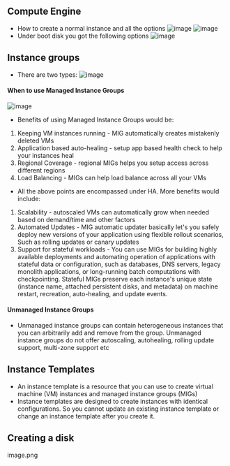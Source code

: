 ## Compute Engine
- How to create a normal instance and all the options
![image](https://user-images.githubusercontent.com/43883264/179421954-d2aa7577-749d-4952-ace1-1253f0db82c6.png)
![image](https://user-images.githubusercontent.com/43883264/179421976-33f551c9-a280-4b17-9eec-0fdbccd9e12f.png)
- Under boot disk you got the following options
![image](https://user-images.githubusercontent.com/43883264/179421982-c90ad847-8436-4d3c-bece-6240976f7737.png)

## Instance groups
- There are two types:
![image](https://user-images.githubusercontent.com/43883264/179422076-629333c9-40bc-46f2-a9c3-d8b40075954d.png)
#### When to use Managed Instance Groups
![image](https://user-images.githubusercontent.com/43883264/179422091-11830668-c4d1-4867-b135-5ce32ebb842f.png)
- Benefits of using Managed Instance Groups would be:
1. Keeping VM instances running - MIG automatically creates mistakenly deleted VMs
2. Application based auto-healing - setup app based health check to help your instances heal
3. Regional Coverage - regional MIGs helps you setup access across different regions
4. Load Balancing - MIGs can help load balance across all your VMs
- All the above points are encompassed under HA. More benefits would include:
1. Scalability - autoscaled VMs can automatically grow when needed based on demand/time and other factors
2. Automated Updates - MIG automatic updater basically let's you safely deploy new versions of your application using flexible rollout scenarios, Such as rolling updates or canary updates
3. Support for stateful workloads - You can use MIGs for building highly available deployments and automating operation of applications with stateful data or configuration, such as databases, DNS servers, legacy monolith applications, or long-running batch computations with checkpointing. Stateful MIGs preserve each instance's unique state (instance name, attached persistent disks, and metadata) on machine restart, recreation, auto-healing, and update events.

#### Unmanaged Instance Groups
- Unmanaged instance groups can contain heterogeneous instances that you can arbitrarily add and remove from the group. Unmanaged instance groups do not offer autoscaling, autohealing, rolling update support, multi-zone support etc

## Instance Templates 
- An instance template is a resource that you can use to create virtual machine (VM) instances and managed instance groups (MIGs)
- Instance templates are designed to create instances with identical configurations. So you cannot update an existing instance template or change an instance template after you create it.

## Creating a disk
image.png